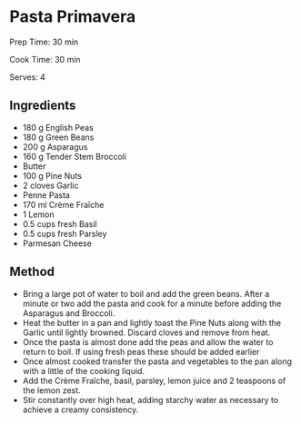 # Pasta Primavera

Prep Time: 30 min

Cook Time: 30 min

Serves: 4

## Ingredients

- 180 g English Peas
- 180 g Green Beans
- 200 g Asparagus
- 160 g Tender Stem Broccoli
- Butter
- 100 g Pine Nuts
- 2 cloves Garlic
- Penne Pasta
- 170 ml Crème Fraîche
- 1 Lemon
- 0.5 cups fresh Basil
- 0.5 cups fresh Parsley
- Parmesan Cheese

## Method

- Bring a large pot of water to boil and add the green beans. After a minute or two add the pasta and cook for a minute before adding the Asparagus and Broccoli.
- Heat the butter in a pan and lightly toast the Pine Nuts along with the Garlic until lightly browned. Discard cloves and remove from heat.
- Once the pasta is almost done add the peas and allow the water to return to boil. If using fresh peas these should be added earlier
- Once almost cooked transfer the pasta and vegetables to the pan along with a little of the cooking liquid.
- Add the Crème Fraîche, basil, parsley, lemon juice and 2 teaspoons of the lemon zest.
- Stir constantly over high heat, adding starchy water as necessary to achieve a creamy consistency.
